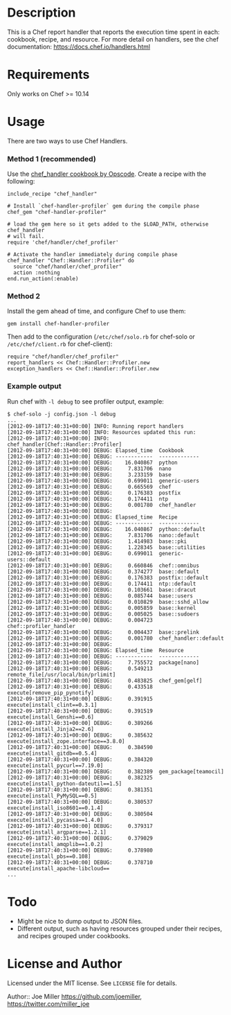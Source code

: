 Description
===========

This is a Chef report handler that reports the execution time spent in each:
cookbook, recipe, and resource. For more detail on handlers, see the chef
documentation: https://docs.chef.io/handlers.html

Requirements
============

Only works on Chef >= 10.14

Usage
=====

There are two ways to use Chef Handlers.

### Method 1 (recommended)

Use the
[chef_handler cookbook by Opscode](http://community.opscode.com/cookbooks/chef_handler).
Create a recipe with the following:

    include_recipe "chef_handler"

    # Install `chef-handler-profiler` gem during the compile phase
    chef_gem "chef-handler-profiler"

    # load the gem here so it gets added to the $LOAD_PATH, otherwise chef_handler
    # will fail.
    require 'chef/handler/chef_profiler'

    # Activate the handler immediately during compile phase
    chef_handler "Chef::Handler::Profiler" do
      source "chef/handler/chef_profiler"
      action :nothing
    end.run_action(:enable)


### Method 2

Install the gem ahead of time, and configure Chef to use
them:

    gem install chef-handler-profiler

Then add to the configuration (`/etc/chef/solo.rb` for chef-solo or
`/etc/chef/client.rb` for chef-client):

    require "chef/handler/chef_profiler"
    report_handlers << Chef::Handler::Profiler.new
    exception_handlers << Chef::Handler::Profiler.new


### Example output

Run chef with `-l debug` to see profiler output, example:

    $ chef-solo -j config.json -l debug
    ...
    [2012-09-18T17:40:31+00:00] INFO: Running report handlers
    [2012-09-18T17:40:31+00:00] INFO: Resources updated this run:
    [2012-09-18T17:40:31+00:00] INFO:   chef_handler[Chef::Handler::Profiler]
    [2012-09-18T17:40:31+00:00] DEBUG: Elapsed_time  Cookbook
    [2012-09-18T17:40:31+00:00] DEBUG: ------------  -------------
    [2012-09-18T17:40:31+00:00] DEBUG:    16.040867  python
    [2012-09-18T17:40:31+00:00] DEBUG:     7.831706  nano
    [2012-09-18T17:40:31+00:00] DEBUG:     3.233159  base
    [2012-09-18T17:40:31+00:00] DEBUG:     0.699011  generic-users
    [2012-09-18T17:40:31+00:00] DEBUG:     0.665569  chef
    [2012-09-18T17:40:31+00:00] DEBUG:     0.176383  postfix
    [2012-09-18T17:40:31+00:00] DEBUG:     0.174411  ntp
    [2012-09-18T17:40:31+00:00] DEBUG:     0.001780  chef_handler
    [2012-09-18T17:40:31+00:00] DEBUG: 
    [2012-09-18T17:40:31+00:00] DEBUG: Elapsed_time  Recipe
    [2012-09-18T17:40:31+00:00] DEBUG: ------------  -------------
    [2012-09-18T17:40:31+00:00] DEBUG:    16.040867  python::default
    [2012-09-18T17:40:31+00:00] DEBUG:     7.831706  nano::default
    [2012-09-18T17:40:31+00:00] DEBUG:     1.414983  base::pki
    [2012-09-18T17:40:31+00:00] DEBUG:     1.228345  base::utilities
    [2012-09-18T17:40:31+00:00] DEBUG:     0.699011  generic-users::default
    [2012-09-18T17:40:31+00:00] DEBUG:     0.660846  chef::omnibus
    [2012-09-18T17:40:31+00:00] DEBUG:     0.374277  base::default
    [2012-09-18T17:40:31+00:00] DEBUG:     0.176383  postfix::default
    [2012-09-18T17:40:31+00:00] DEBUG:     0.174411  ntp::default
    [2012-09-18T17:40:31+00:00] DEBUG:     0.103661  base::dracut
    [2012-09-18T17:40:31+00:00] DEBUG:     0.085744  base::users
    [2012-09-18T17:40:31+00:00] DEBUG:     0.010829  base::sshd_allow
    [2012-09-18T17:40:31+00:00] DEBUG:     0.005859  base::kernel
    [2012-09-18T17:40:31+00:00] DEBUG:     0.005025  base::sudoers
    [2012-09-18T17:40:31+00:00] DEBUG:     0.004723  chef::profiler_handler
    [2012-09-18T17:40:31+00:00] DEBUG:     0.004437  base::prelink
    [2012-09-18T17:40:31+00:00] DEBUG:     0.001780  chef_handler::default
    [2012-09-18T17:40:31+00:00] DEBUG: 
    [2012-09-18T17:40:31+00:00] DEBUG: Elapsed_time  Resource
    [2012-09-18T17:40:31+00:00] DEBUG: ------------  -------------
    [2012-09-18T17:40:31+00:00] DEBUG:     7.755572  package[nano]
    [2012-09-18T17:40:31+00:00] DEBUG:     0.549213  remote_file[/usr/local/bin/prlimit]
    [2012-09-18T17:40:31+00:00] DEBUG:     0.483825  chef_gem[gelf]
    [2012-09-18T17:40:31+00:00] DEBUG:     0.433518  execute[remove_pip_pynotify]
    [2012-09-18T17:40:31+00:00] DEBUG:     0.391915  execute[install_clint==0.3.1]
    [2012-09-18T17:40:31+00:00] DEBUG:     0.391519  execute[install_Genshi==0.6]
    [2012-09-18T17:40:31+00:00] DEBUG:     0.389266  execute[install_Jinja2==2.6]
    [2012-09-18T17:40:31+00:00] DEBUG:     0.385632  execute[install_zope.interface==3.8.0]
    [2012-09-18T17:40:31+00:00] DEBUG:     0.384590  execute[install_gitdb==0.5.4]
    [2012-09-18T17:40:31+00:00] DEBUG:     0.384320  execute[install_pycurl==7.19.0]
    [2012-09-18T17:40:31+00:00] DEBUG:     0.382389  gem_package[teamocil]
    [2012-09-18T17:40:31+00:00] DEBUG:     0.382325  execute[install_python-dateutil==1.5]
    [2012-09-18T17:40:31+00:00] DEBUG:     0.381351  execute[install_PyMySQL==0.5]
    [2012-09-18T17:40:31+00:00] DEBUG:     0.380537  execute[install_iso8601==0.1.4]
    [2012-09-18T17:40:31+00:00] DEBUG:     0.380504  execute[install_pycassa==1.4.0]
    [2012-09-18T17:40:31+00:00] DEBUG:     0.379317  execute[install_argparse==1.2.1]
    [2012-09-18T17:40:31+00:00] DEBUG:     0.379029  execute[install_amqplib==1.0.2]
    [2012-09-18T17:40:31+00:00] DEBUG:     0.378980  execute[install_pbs==0.108]
    [2012-09-18T17:40:31+00:00] DEBUG:     0.378710  execute[install_apache-libcloud==
    ...

Todo
====

- Might be nice to dump output to JSON files.
- Different output, such as having resources grouped under their recipes,
  and recipes grouped under cookbooks.

License and Author
==================

Licensed under the MIT license. See `LICENSE` file for details.

Author:: Joe Miller <https://github.com/joemiller>, <https://twitter.com/miller_joe>
